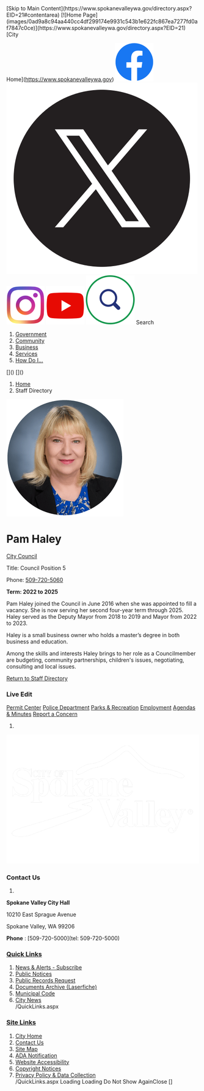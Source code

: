 <script>jQuery(document).click(function (event) {
 var target = jQuery(event.target);
 if (target.attr('src') && target.parents('.image').length && target.parents('.widget').length) {
 var text = target.attr('title');
 
 if (!text.length) {
 text = "N/A";
 }
 ga('send',
 {
 hitType: 'event',
 eventCategory: 'Image',
 eventAction: 'Image - ' + text,
 eventLabel: window.location.href
 });
 }
 if (target.is('button') || target.hasClass('button') || target.parents().hasClass('button')) {
 var text = "";
 if (target.parents('.button')[0]) {
 text = target.parents('.button').first().text();
 } else if (target.text().length) {
 text = target.text();
 } else if (target.attr('title').length) {
 text = target.attr('title');
 }
 if (!text.length) {
 text = "N/A";
 }
 ga('send',
 {
 hitType: 'event',
 eventCategory: 'Button',
 eventAction: 'Button - ' + text,
 eventLabel: window.location.href
 });
 }
 if (target.parents('.widgetCustomHtml').length) {
 ga('send',
 {
 hitType: 'event',
 eventCategory: 'Custom Html',
 eventAction: 'Custom Html Clicked',
 eventLabel: window.location.href
 });
 }
 if (target.parents('.editor').length) {
 ga('send',
 {
 hitType: 'event',
 eventCategory: 'Editor',
 eventAction: 'Editor Link Clicked',
 eventLabel: window.location.href
 });
 }
 if (target.parents('.GraphicLinks').length) {
 var text = "";
 var targetGraphicLink = target;
 if (target.hasClass('widgetGraphicLinksLink')) {
 targetGraphicLink = jQuery(target.children()[0]);
 }
 if (targetGraphicLink.hasClass('text')) {
 text = targetGraphicLink.text();
 } else if (targetGraphicLink.attr('src').length) {
 if (targetGraphicLink.attr('alt').length) {
 text = targetGraphicLink.attr('alt');
 } else {
 text = targetGraphicLink.attr('src');
 }
 } else {
 text = "N/A";
 }
 ga('send',
 {
 hitType: 'event',
 eventCategory: 'Graphic Links',
 eventAction: 'Graphic Link - ' + text,
 eventLabel: window.location.href
 });
 }
 if (target.parents('.InfoAdvanced').length) {
 ga('send',
 {
 hitType: 'event',
 eventCategory: 'Info Advanced',
 eventAction: 'Info Advanced Clicked',
 eventLabel: window.location.href
 });
 }
 if (target.parents('.list').length) {
 ga('send',
 {
 hitType: 'event',
 eventCategory: 'List',
 eventAction: 'List Clicked',
 eventLabel: window.location.href
 });
 }
 if (target.parents('.megaMenuItem').length || target.parents('.topMenuItem').length) {
 var megaMenuText = jQuery('.topMenuItem.mouseover').find('span').text();
 var breadCrumbs = [];
 jQuery('.breadCrumbs > li').each(function () {
  breadCrumbs.push(this.textContent);
 });
 var pageTitle = breadCrumbs.join('>');
 var subTitleText = target.parents('.megaMenuItem').children('.widgetTitle').children().text();
 var text = "";
 if (pageTitle) {
 text += pageTitle + " | ";
 } else {
 text += document.title + ' - ';
 }
 if (target.text() == "" && megaMenuText == "") {
 text += "N/A";
 } else if (target.text().length && megaMenuText.length) {
 if (megaMenuText == target.text()) {
 text += megaMenuText;
 } else {
 text += megaMenuText + " - " + subTitleText + " - " + target.text();
 }
 } else if (target.text() == "") {
 text += megaMenuText;
 } else {
 text += target.text();
 }
 if (!text.length) {
 text = "N/A";
 }
 ga('send',
 {
 hitType: 'event',
 eventCategory: 'Mega Menu',
 eventAction: 'Mega Menu : ' + text,
 eventLabel: window.location.href
 });
 }
 if (target.parents('.widgetNewsFlash').length && target.parents('.widgetItem').length) {
 var text = jQuery(target.parents('.widgetItem')[0]).find('.widgetTitle').children().text();
 if (!text.length) {
 text = "N/A";
 }
 ga('send',
 {
 hitType: 'event',
 eventCategory: 'News Flash',
 eventAction: 'News Flash - ' + text,
 eventLabel: window.location.href
 });
 }
 if (target.hasClass('widgetQuickLinksLink') || target.find('.widgetQuickLinksLink').length) {
 var text = target.text();
 if (!text.length) {
 text = "N/A";
 }
 ga('send',
 {
 hitType: 'event',
 eventCategory: 'Quick Links',
 eventAction: 'Quick Links - ' + text,
 eventLabel: window.location.href
 });
 }
 if (target.attr('src') && target.parents('.cpSlideshow').length) {
 var text = target.attr('title');
 if (!text.length) {
 text = "N/A";
 }
 ga('send',
 {
 hitType: 'event',
 eventCategory: 'Slideshow',
 eventAction: 'Slideshow - ' + text,
 eventLabel: window.location.href
 });
 }
 if (target.parents('.widgetText').length) {
 ga('send',
 {
 hitType: 'event',
 eventCategory: 'Text',
 eventAction: 'Text Link Clicked',
 eventLabel: window.location.href
 });
 }
});</script>  [Skip to Main Content](https://www.spokanevalleywa.gov/directory.aspx?EID=21#contentarea)   [![Home Page](images/0ad9a8c94aa440cc4df299174e9931c543b1e622fc867ea7277fd0af7847c0ce)](https://www.spokanevalleywa.gov/directory.aspx?EID=21)   [City

Home](https://www.spokanevalleywa.gov)   [![Facebook](images/f75fe6b2979150f27a65063a45dbac12cb171f396bc24955a51d5e5defb17ca0)](https://www.facebook.com/CityofSpokaneValley)   [![X](images/d0fe2b098c04be543d26e00ab1bb534b0b5d55a572d8ce33a85fd54e4fbee539)](https://x.com/CityofSV)   [![Instagram](images/bfc2ef8c5004f63148ccd7fd8aaaa4868631322e5348decd83a385f3ae66d6a2)](https://www.instagram.com/cityspokanevalley)   [![YouTube](images/8335cb2aaec79833d44df2341de759285c86be49875c599b70ec9f7b0e600f0d)](https://www.youtube.com/channel/UCoNlPNd0y5U905mvDfEmn7g)  <script defer type="text/javascript" src="/Common/Controls/jquery-ui-1.14.1/jquery-ui.min.js"></script><script defer src="/Areas/Layout/Assets/Scripts/Search.js" type="text/javascript"></script><script defer type="text/javascript">

 $(document).ready(function () {
 try {
 $(".widgetSearchButton.widgetSearchButton46e958da-1c8a-45ff-879e-1489a3fc6ddd").click(function (e) {
 e.preventDefault();
 if (false||$("#ysnSearchOnlyDept46e958da-1c8a-45ff-879e-1489a3fc6ddd").is(':checked'))
 {
 doWidgetSearch($(this).siblings(".widgetSearchBox").val(), Number(0));
 }
 else {
 doWidgetSearch($(this).siblings(".widgetSearchBox").val(), 0);
 }
 });
 $("#searchField46e958da-1c8a-45ff-879e-1489a3fc6ddd").keypress(function (e) {
 if (window.clipboardData) {
 if (e.keyCode === 13) {
 if ($("#ysnSearchOnlyDept46e958da-1c8a-45ff-879e-1489a3fc6ddd").is(':checked') || false) {
 doWidgetSearch($(this).val(), Number(0));
 } else {
 doWidgetSearch($(this).val(), 0);
 }
 return false;
 }
 } else {
 if (e.which === 13) {
 if ($("#ysnSearchOnlyDept46e958da-1c8a-45ff-879e-1489a3fc6ddd").is(':checked') || false) {
 doWidgetSearch($(this).val(), Number(0));
 } else {
 doWidgetSearch($(this).val(), 0);
 }
 return false;
 }
 }
 return true;
 });

 if (true) {
 var currentRequest = null;
 var $searchField = $("#searchField46e958da-1c8a-45ff-879e-1489a3fc6ddd").autocomplete({
 source: function (request, response) {
 currentRequest = $.ajax({
 url: '/Search/AutoComplete' + ($("#ysnSearchOnlyDept46e958da-1c8a-45ff-879e-1489a3fc6ddd").is(':checked') || false? '?departmentId=0' : ''),
 dataType: "json",
 timeout: 10000,
 beforeSend: function () {
 if (currentRequest != null) {
 currentRequest.abort();
 }
 },
 data:
 {
 term: request.term,
 },
 success: function (data) {
 response(data);
 $('.autoCompleteError').remove();
 },
 error: function (xmlhttprequest, textstatus, message) {
 if (textstatus === "timeout") {
 if ($("#searchField46e958da-1c8a-45ff-879e-1489a3fc6ddd").siblings('.autoCompleteError').length == 0)
 $('<span class="autoCompleteError"><p class="alert error">Search autocomplete is currently not responding. Please try again later.</p></span>').insertAfter($("#searchField46e958da-1c8a-45ff-879e-1489a3fc6ddd"));
 }
 }
 });
 },
 html: true,
 delay: 500,
 select: function (event, ui) {
 $(this).val(ui.item.value);
 $(this).next().click();
 }
 });

 $searchField.data("ui-autocomplete")._renderItem = function (ul, item) {
 return $("<li class=\"itemList\"></li>")
.data("ui-autocomplete-item", item)
.append("<a>" + item.label + "</a>")
.appendTo(ul);
 };
}
}
 catch(e) {} //we're going to eat this error. Autocomplete won't work but we dont wan't to break anything else on the page.
 });
 </script>  [![Search](images/ad23c84baf3bd9c160ae4646d88f899251fe74719b13e7287c813e1fabde5475)](https://www.spokanevalleywa.gov/Search/Results) Search <script type="text/javascript">
 //Updates search icons href to have the correct queryString
 function searchBtnApplyQuery() {
 document.getElementById("btnSearchIcon").href = "/Search?searchPhrase=" + document.getElementById("searchField46e958da-1c8a-45ff-879e-1489a3fc6ddd").value;
 }
 </script> 

 1.  [Government](https://www.spokanevalleywa.gov/27/Government) 
 1.  [Community](https://www.spokanevalleywa.gov/31/Community) 
 1.  [Business](https://www.spokanevalleywa.gov/101/Business) 
 1.  [Services](https://www.spokanevalleywa.gov/149/Services) 
 1.  [How Do I...](https://www.spokanevalleywa.gov/9/How-Do-I) 
<script type="text/javascript">
 document.addEventListener('DOMContentLoaded',function () {
 var menuID = 'mainNavMenu';
 var menuType = MAIN_MENU;

 //setup menu manager properties for main menu
 if (!menuManager.mobileMainNav && true)
 menuManager.adjustMainItemsWidth('#' + menuID);
 menuManager.isMainMenuEditable = false;
 menuManager.mainMenuMaxSubMenuLevels = 4;
 menuManager.setMOMMode(2, menuType);

 //Init main menu
 var setupDraggable = menuManager.isMainMenuEditable;
 var urlToGetHiddenMenus = '/Pages/MenuMain/HiddenMainSubMenus?pageID=1&moduleID=4&themeID=17&menuContainerID=mainNav';

 menuManager.setupMenu(menuID, 'mainNav', menuType, setupDraggable, urlToGetHiddenMenus);
 menuManager.mainMenuInit = true;
 menuManager.mainMenuTextResizer = false;
 if (1.00 > 0)
 menuManager.mainMenuTextResizerRatio = 1.00;
 if (window.isResponsiveEnabled)
 menuManager.mainMenuReady.resolve();

 });
 </script>  []()  []()  <script type="text/javascript">
 $(window).on("load", function () {
 $.when(window.Pages.rwdSetupComplete)
.done(function () {
 renderExternalBannerSlideshow('banner1',
 {"BannerOptionID":56,"ThemeID":17,"SlotName":"banner1","Name":"Default","IsDefault":true,"BannerMode":2,"SlideShowSlideTiming":null,"SlideshowTransition":0,"SlideShowTransitionTiming":null,"ImageScale":true,"ImageAlignment":1,"ImageScroll":true,"MuteSound":true,"VideoType":0,"Status":40,"SlideshowControlsPosition":0,"SlideshowControlsAlignment":0,"SlideshowBannerControlsColorScheme":0,"DisplayVideoPauseButton":false,"VideoPauseButtonAlignment":1,"VideoPauseButtonControlsAlignment":0,"VideoPauseButtonStyle":"#FFFFFF","VideoPauseButtonBackgroundStyle":"#000000","VideoPauseButtonAlignmentClass":"alignRight viewport","DisplaySlideshowPauseButton":true,"SlideshowControlsColor":"#FFFFFF","SlideshowControlsBackgroundColor":"#000000","SlideshowPauseButtonClass":"isHidden","BannerImages":[{"BannerImageID":70,"BannerOptionID":56,"FileName":"/ImageRepository/Document?documentID=65","Height":700,"Width":2200,"StartingOn":null,"StoppingOn":null,"IsLink":false,"LinkAddress":null,"Sequence":1,"RecordStatus":0,"ModifiedBy":0,"ModifiedOn":"\/Date(-62135575200000)\/","AltText":""},{"BannerImageID":71,"BannerOptionID":56,"FileName":"/ImageRepository/Document?documentID=64","Height":700,"Width":2200,"StartingOn":null,"StoppingOn":null,"IsLink":false,"LinkAddress":null,"Sequence":2,"RecordStatus":0,"ModifiedBy":0,"ModifiedOn":"\/Date(-62135575200000)\/","AltText":""},{"BannerImageID":72,"BannerOptionID":56,"FileName":"/ImageRepository/Document?documentID=63","Height":700,"Width":2200,"StartingOn":null,"StoppingOn":null,"IsLink":false,"LinkAddress":null,"Sequence":3,"RecordStatus":0,"ModifiedBy":0,"ModifiedOn":"\/Date(-62135575200000)\/","AltText":""}],"BannerVideos":[],"RecordStatus":0,"ModifiedBy":0,"ModifiedOn":"\/Date(-62135575200000)\/"},
 '/App_Themes/Simple/Images/',
 'Rotating');
 });
 });
 </script> 

 1.  [Home](https://www.spokanevalleywa.gov/directory.aspx?EID=21) 
 1. Staff Directory
 <script type="text/javascript"><!--
 var isie6 = false, isie7 = false, isie6or7 = false;
 var intCountryCode = 840;

 function setUrlLength(editor) {
 //Toggle Image Context Menu Items
 setMenuItems(editor);
 //setContentBackgroundColor(editor);
 removeIEParagraphs(editor);
 }
 function setUrlLengthAndToolToggle(editor) {
 var minToolsGroups = 2; // Number of MinimumSetOfTools tools groups.
 
 // Hide the MinimumSetOfTools on load.
 var toolbar = editor.get_toolContainer(); // Get toolbar container.
 var toolgroups = toolbar.getElementsByTagName("UL"); // Get all toolgroups containers.
 
 for (var i = toolgroups.length - 1; i >= minToolsGroups; i--) toolgroups[i].style.display = "none";
 
 if (editor.isIE) {
 var elem = editor.get_element();
 elem.style.height = "430px";
  elem.style.minHeight = "430px";
 }
 
 // Toggle Image Context Menu Items.
 setMenuItems(editor);
 //setContentBackgroundColor(editor);
 removeIEParagraphs(editor);
 }
//--></script><script src="/ScriptResource.axd?d=UQCescPRU9TVRA_N-Q_BL41tOcLcyr6MaEw917F9P5YimZ1kmOYJNufie-XG_f252HqUQfms4sUwuB2-1WOfSzfn3nBEgan8h5QC46YAVr52IdCj3uKCGB1ybZS_PBSvXwgUHn7_bgyl2WkdrJFIepswBjMK8BGi3D9ZW96e2t_AG-fWV67ltyeqqTDgrv4bu4Hrp-7r3VufZw2ShhZ-ScnLfS-kSkVwqblj3WOHkH5fvQ5mzZVbCB7sSIBrnSQIDvrnDB99rtWqOhdOGbeZfxY3_wFglwRJLLMOd9dR1IhRTrqzGkzXgIhYOJGMCD8YspIN73chc9kT1tSBIg1rRMW0d5WDfDD9cxVqX8FauBNFBTd8vH86UecI_2kyaFTKxuH6y83ScARQLdlR6C-NJTDOFi5ru7ejESQlnapWDQNW-e1PDOKaa3q2PrdgFyULM6PubqajP2UDu0922ipfKOZxbaHJLMeIkz9UBmsUjJ6Wmy3htNN-VpafYwZCDPoLdlAwzqAnn98mZyd63LQyqPIYKDzR-VrcK2nVHMwoHTbuFgdWPzIJhQn5sqLFBh0dZDnVlu72cBXm0Iotfvia1q8ROAVerVp5ox20L4mQviVjaVt9FmWXltiOT-DGgDLVtyHiss9p43JOMYUx1SsYG-XkEIAJANiCYORF_NEs5EZOeN-2PAfmYEdh62WStTppaL9EMPPM3UXBCaBNS42XkA2xnDilvL7ECSeXpVB0W-lFl8cVpP9XzNLxCcsN0igo5J7qXHO4SonE44VeJu8JIdvJ8QGk2MFa_U_lenAmy3Xv3BU68CyFXTw3A6pRHa0TZ8re_Zv8qSheDhiAV2TFqv7xSYmZtE6ZfAn5Sreqba41" type="text/javascript"></script><script type="text/javascript">
 Sys.WebForms.PageRequestManager.getInstance().add_beginRequest(beginRequest);
 Sys.WebForms.PageRequestManager.getInstance().add_pageLoaded(pageLoaded);
 </script> <script src="/Common/Modules/CityDirectory/RWDCityDirectory.js" type="text/javascript"></script><script type="text/javascript" language="javascript" src="/common/nMenu.js"></script>  ![Headshot of Councilmember Pam Haley](images/436069a47664217d79849a210a9704816ba4d2ad56abae746d3e96a352f01437)  

# Pam Haley

   [City Council](https://www.spokanevalleywa.gov/Directory.aspx?DID=8) 

Title: Council Position 5

Phone: [509-720-5060](tel:5097205060) 

<script type="text/javascript" language="javascript"><!--
 var wsd="phaley";
 var xsd="SpokaneValleyWA.gov ";
 var ysd="Email Mayor Haley";
 var zsd = document.write("<a class='BioLink' href=\"mailto:" + wsd + '@' + xsd + '\">'+ ysd + '</a>');
//--></script> 

 __Term: 2022 to 2025__ 

Pam Haley joined the Council in June 2016 when she was appointed to fill a vacancy. She is now serving her second four-year term through 2025. Haley served as the Deputy Mayor from 2018 to 2019 and Mayor from 2022 to 2023.

Haley is a small business owner who holds a master’s degree in both business and education.

Among the skills and interests Haley brings to her role as a Councilmember are budgeting, community partnerships, children's issues, negotiating, consulting and local issues.

  

 [Return to Staff Directory](https://www.spokanevalleywa.gov/Directory.aspx) 

 <script type="text/javascript">order+='ModuleContent\n'</script> 

### Live Edit

 [](https://www.spokanevalleywa.gov/directory.aspx?EID=21)  <script type="text/javascript">
//<![CDATA[
Sys.Application.add_init(function() {
 $create(AjaxControlToolkit.ModalPopupBehavior, {"BackgroundCssClass":"modalBackground","CancelControlID":"ctl00_LiveEditCloseButton","PopupControlID":"ctl00_ctl00_MainContent_ctl00_liveEditPopupWindow","PopupDragHandleControlID":"ctl00_liveEditTitleBar","dynamicServicePath":"/directory.aspx","id":"editItemBehavior"}, null, null, $get("ctl00_ctl00_MainContent_ctl00_liveEditSpawnWindow"));
});
//]]>
</script>  [Permit Center](https://www.spokanevalleywa.gov/180/Permit-Center)   [Police Department](https://www.spokanevalleywa.gov/169/Police)   [Parks & Recreation](https://www.spokanevalleywa.gov/163/Parks-Recreation)   [Employment](https://www.spokanevalleywa.gov/411)   [Agendas & Minutes](https://www.spokanevalleywa.gov/129/Agendas-Minutes)   [Report a Concern](https://www.spokanevalleywa.gov/443/SVexpress---Report-a-Concern)  

 1.    

 ![Home Page](images/026af6a61a5ac689510b60b6fc66b0f3f9732d306d5983a5da3be8cb6c1d79a0)    

 <script type="text/javascript">
 //Render slideshow if info advacned items contain one.
 $(document).ready(function (e) {
 $('#divInfoAdvc4c426ed-693d-4c8f-b1d9-ce1e1937dc00.InfoAdvanced.widgetItem').each(function () {
 renderSlideshowIfApplicable($(this)); 
 });
 });
</script> 

### Contact Us

 1.    

 __Spokane Valley City Hall__    

10210 East Sprague Avenue   

Spokane Valley, WA 99206   

 __Phone__ : [509-720-5000](tel: 509-720-5000)    

 <script type="text/javascript">
 //Render slideshow if info advacned items contain one.
 $(document).ready(function (e) {
 $('#divInfoAdv12f07261-afba-4112-a46f-14ebd512c037.InfoAdvanced.widgetItem').each(function () {
 renderSlideshowIfApplicable($(this)); 
 });
 });
</script> 

###  [Quick Links](https://www.spokanevalleywa.gov/QuickLinks.aspx?CID=15) 

 1.  [News & Alerts - Subscribe](https://public.govdelivery.com/accounts/WASPOKANEVALLEY/subscriber/new?qsp=CODE_RED)  
 1.  [Public Notices](https://www.spokanevalleywa.gov/359/2154/Public-Notices)  
 1.  [Public Records Request](https://spokanevalleywa.gov/691/Public-Records)  
 1.  [Documents Archive (Laserfiche)](https://laserfiche.spokanevalley.org/WebLink/Browse.aspx?dbid=0&repo=SpokaneValley)  
 1.  [Municipal Code](https://www.codepublishing.com/WA/SpokaneValley)  
 1.  [City News](https://www.spokanevalleywa.gov/CivicAlerts.aspx?CID=1)  
 /QuickLinks.aspx 

###  [Site Links](https://www.spokanevalleywa.gov/QuickLinks.aspx?CID=16) 

 1.  [City Home](https://www.spokanevalleywa.gov)  
 1.  [Contact Us](https://www.spokanevalleywa.gov/directory.aspx)  
 1.  [Site Map](https://www.spokanevalleywa.gov/sitemap)  
 1.  [ADA Notification](https://www.spokanevalleywa.gov/207/Americans-with-Disabilities-Act-Notice)  
 1.  [Website Accessibility](https://www.spokanevalleywa.gov/accessibility)  
 1.  [Copyright Notices](https://www.spokanevalleywa.gov/copyright)  
 1.  [Privacy Policy & Data Collection](https://www.spokanevalleywa.gov/privacy)  
 /QuickLinks.aspx Loading Loading Do Not Show AgainClose <script src="/Assets/Scripts/APIClient.js"></script><script src="/Assets/Mystique/Shared/Scripts/Moment/Moment.min.js"></script><script src="/Assets/Scripts/SplashModal/SplashModalRender.js"></script><script>

 $(document).ready(function () {
 var filter = {
 targetId: '',
 targetType: 0
 }

 new SplashModalRender().triggerRender(filter);
 });
</script><script src="/-1931737305.js" type="text/javascript"></script><script>
 function getValueTS(elem, attr) {
 var val = elem.css(attr);
 if (val === undefined) return undefined;
 var num = parseInt(val, 10);
 if (num === NaN) return undefined;
 return num;
 }

 function clampTS(number, min, max) {
 return Math.min(Math.max(number, min), max);
 }

 function isPageEditingTS() {
 return (
 $("#doneEditing").length > 0 || // In live edit
 typeof DesignCenter !== "undefined" // In theme manager
 );
 }

 var bgColorRegexTS = new RegExp("rgba\((\d+), (\d+), (\d+), (\d*\.?\d*)\)");
 function isTransparentTS(elem) {
 var bg = elem.css('background-color');
 if (typeof bg !== "string") return false;
 if (bg === "transparent") return true;
 if (!bg.startsWith('rgba(')) return false;
 var matchState = bg.match(bgColorRegexTS);
 if (!matchState || matchState.length !== 5) return false;
 var alpha = parseFloat(matchState[4], 10);
 if (!(alpha >= 0 && alpha < 1)) return false;
 return true;
 }

 function iterateLeftpads(cb) {
 var containersTS = $("[class^='siteWrap'],[class*=' siteWrap']");
 for (var i = 0; i < containersTS.length; i++) {
 var containerTS = containersTS[i];
 // Skip the body container and anything with data-skip-leftpad
 if (
 containerTS.id !== "bodyContainerTS" &&
 containerTS.getAttribute('data-skip-leftpad') === null
 ) {
 cb(containerTS);
 }
 }
 }

 function iterateRightpads(cb) {
 var containersTS = $("[class^='siteWrap'],[class*=' siteWrap']");
 for (var i = 0; i < containersTS.length; i++) {
 var containerTS = containersTS[i];
 // Skip the body container and anything with data-skip-rightpad
 if (
 containerTS.id !== "bodyContainerTS" &&
 containerTS.getAttribute('data-skip-rightpad') === null
 ) {
 cb(containerTS);
 }
 }
 }

 var anchor = $("#divToolbars");
 var bodyContainerTS = $("#bodyContainerTS");

 // Outer banner padding (push banner down)
 var outerSizingTS = $("#bannerContainerTS");
 // Inner banner padding (push banner content down) - Transparent header OR on attaching headers
 var innerSizingTS = $("#bannerSizingTS");

 var forceUnfixClassTS = "forceUnfixTS";

 var fixedTopTS = $(".fixedTopTS");
 var fixedBottomTS = $(".fixedBottomTS");
 var fixedLeftTS = $(".fixedLeftTS");
 var fixedRightTS = $(".fixedRightTS");

 var initialTopTS;
 var topAttachTS;
 if (fixedTopTS && fixedTopTS.length === 1) {
 initialTopTS = getValueTS(fixedTopTS, 'top');
 var attachment = fixedTopTS.attr('data-attach');
 if (attachment) topAttachTS = $("#" + attachment);
 if (!topAttachTS || topAttachTS.length !== 1) topAttachTS = undefined;
 }

 function resizeAdjustmentTS() {
 var editing = isPageEditingTS();

 // Fixed top script
 (function () {
 if (!fixedTopTS || fixedTopTS.length !== 1 || initialTopTS === undefined) return;

 if (editing) {
 fixedTopTS[0].classList.add(forceUnfixClassTS);
 } else {
 fixedTopTS[0].classList.remove(forceUnfixClassTS);
 }

 var topPosition = fixedTopTS.css('position');
 if (topPosition === 'fixed') {
 if (topAttachTS) {
 scrollAdjustmentTS();
 } else {
 var anchorHeight = anchor.outerHeight() - 1;
 fixedTopTS.css('top', anchorHeight + initialTopTS);
 }
 } else {
 fixedTopTS.css('top', initialTopTS);
 }

 if (topPosition === 'fixed' || topPosition === 'absolute') {
 // Bump the banner content down
 if (isTransparentTS(fixedTopTS)) {
 innerSizingTS.css('padding-top', initialTopTS + fixedTopTS.outerHeight());
 outerSizingTS.css('padding-top', '');

 try {
 window.Pages.onResizeHandlersExecute();
 } catch (e) { }
 } else {
 outerSizingTS.css('padding-top', fixedTopTS.outerHeight() - 1);
 innerSizingTS.css('padding-top', '');
 }
 } else {
 innerSizingTS.css('padding-top', '');
 outerSizingTS.css('padding-top', '');
 }
 })();

 // Fixed bottom script
 (function () {
 if (!fixedBottomTS || fixedBottomTS.length === 0) return;

 // If the widget has gone narrow, force unfix
 if (editing || fixedBottomTS.outerHeight() > 200) {
 fixedBottomTS[0].classList.add(forceUnfixClassTS);
 } else {
 fixedBottomTS[0].classList.remove(forceUnfixClassTS);
 }

 if (fixedBottomTS.css('position') === 'fixed') {
 bodyContainerTS.css('padding-bottom', fixedBottomTS.outerHeight());
 } else {
 bodyContainerTS.css('padding-bottom', '');
 }
 })();

 // Fixed left script
 (function () {
 if (!fixedLeftTS || fixedLeftTS.length === 0) return;

 if (editing) {
 fixedLeftTS[0].classList.add(forceUnfixClassTS);
 } else {
 fixedLeftTS[0].classList.remove(forceUnfixClassTS);
 }

 if (fixedLeftTS.css('position') === 'fixed') {
 var anchorHeight = anchor.outerHeight() - 1;
 fixedLeftTS.css('top', anchorHeight);
 var leftBoundingTS = fixedLeftTS[0].getBoundingClientRect();
 iterateLeftpads(function (containerTS) {
 var containerBoundingTS = containerTS.getBoundingClientRect();
 if (containerBoundingTS.left <= leftBoundingTS.right) {
 $(containerTS).css('padding-left', leftBoundingTS.width + 16);
 } else {
 $(containerTS).css('padding-left', '');
 }
 });
 } else {
 fixedLeftTS.css('top', '');
 iterateLeftpads(function (containerTS) {
 $(containerTS).css('padding-left', '');
 });
 }
 })();

 // Fixed right script
 (function () {
 if (!fixedRightTS || fixedRightTS.length === 0) return;

 if (editing) {
 fixedRightTS[0].classList.add(forceUnfixClassTS);
 } else {
 fixedRightTS[0].classList.remove(forceUnfixClassTS);
 }

 if (fixedRightTS.css('position') === 'fixed') {
 var anchorHeight = anchor.outerHeight() - 1;
 fixedRightTS.css('top', anchorHeight);
 var rightBoundingTS = fixedRightTS[0].getBoundingClientRect();
 iterateRightpads(function (containerTS) {
 var containerBoundingTS = containerTS.getBoundingClientRect();
 if (containerBoundingTS.right >= rightBoundingTS.left) {
 $(containerTS).css('padding-right', rightBoundingTS.width + 16);
 }
 });
 } else {
 fixedRightTS.css('top', '');
 iterateRightpads(function (containerTS) {
 $(containerTS).css('padding-right', '');
 });
 }
 })();
 }

 function scrollAdjustmentTS() {
 if (!fixedTopTS || fixedTopTS.length !== 1 || !topAttachTS || topAttachTS.length !== 1) return;
 var topPosition = fixedTopTS.css('position');
 if (topPosition === 'fixed' || topPosition === 'absolute') {
 var anchorBounding = anchor[0].getBoundingClientRect();
 var attachBounding = topAttachTS[0].getBoundingClientRect();
 var scrollTop = $(window).scrollTop();

 fixedTopTS.css('top', Math.max(anchorBounding.bottom - 1, attachBounding.bottom));
 } else {
 fixedTopTS.css('top', initialTopTS);
 }
 }

 $(window).load(function () {
 setTimeout(function () {
 try {
 resizeAdjustmentTS();
 } catch (e) {
 console.error(e);
 }
 }, 350);

 $(window).scroll(function () {
 try {
 scrollAdjustmentTS();
 } catch (e) {
 console.error(e);
 }
 });

 var adjustTimeoutTS;
 $(window).resize(function () {
 clearTimeout(adjustTimeoutTS);
 adjustTimeoutTS = setTimeout(function () {
 try {
 resizeAdjustmentTS();
 } catch (e) {
 console.error(e);
 }
 }, 350);
 });

 $.when(window.Pages.angularToolbarComplete).done(function () {
 try {
 resizeAdjustmentTS();
 } catch (e) {
 console.error(e);
 }
 });
 });
</script><script type="text/javascript">
 $(function () {
 document.cookie = "responsiveGhost=0; path=/";
 });
 $(window).on("load", function () {
 $('body').addClass('doneLoading').removeClass('hideContent');

 if ($('#404Content').length > 0)
 $('div#bodyWrapper').css('padding', '0px');
 });
 </script> <script type="text/javascript">loadCSS('//fonts.googleapis.com/css?family=DM+Serif+Display:italic,regular|Open+Sans:300,300italic,500,500italic,600,600italic,700,700italic,800,800italic,italic,regular|');</script> [] 